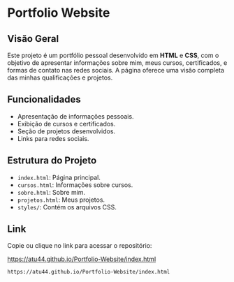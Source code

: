 # Portfolio Website

## Visão Geral
Este projeto é um portfólio pessoal desenvolvido em **HTML** e **CSS**, com o objetivo de apresentar informações sobre mim, meus cursos, certificados, e formas de contato nas redes sociais. A página oferece uma visão completa das minhas qualificações e projetos.

## Funcionalidades
- Apresentação de informações pessoais.
- Exibição de cursos e certificados.
- Seção de projetos desenvolvidos.
- Links para redes sociais.

## Estrutura do Projeto
- `index.html`: Página principal.
- `cursos.html`: Informações sobre cursos.
- `sobre.html`: Sobre mim.
- `projetos.html`: Meus projetos.
- `styles/`: Contém os arquivos CSS.

## Link
Copie ou clique no link para acessar o repositório:

https://atu44.github.io/Portfolio-Website/index.html

```bash
https://atu44.github.io/Portfolio-Website/index.html
